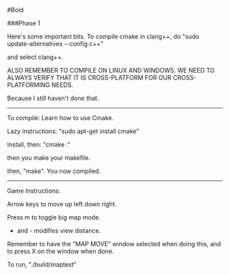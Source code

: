 #Bold

###Phase 1

Here's some important bits. To compile cmake in clang++, do "sudo update-alternatives --config c++"

and select clang++.

ALSO REMEMBER TO COMPILE ON LINUX AND WINDOWS. WE NEED TO ALWAYS VERIFY THAT IT IS CROSS-PLATFORM FOR OUR CROSS-PLATFORMING NEEDS.

Because I still haven't done that.

-----------------------------------------------------------------------

To compile: Learn how to use Cmake.

Lazy instructions: "sudo apt-get install cmake"

Install, then: "cmake ."

then you make your makefile.

then, "make". You now compiled.

---------------------------------------------------------------------

Game Instructions:

Arrow keys to move up left down right.

Press m to toggle big map mode.

+  and - modifies view distance.

Remember to have the "MAP MOVE" window selected when doing this, and to press X on the window when done.

To run, "./build/maptest"




